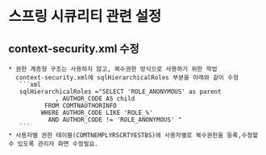 # 스프링 시큐리티 관련 설정
  ## context-security.xml 수정
    * 권한 계층형 구조는 사용하지 않고, 복수권한 방식으로 사용하기 위한 작업
      context-security.xml에 sqlHierarchicalRoles 부분을 아래와 같이 수정
       ```xml
       sqlHierarchicalRoles ="SELECT 'ROLE_ANONYMOUS' as parent
			     , AUTHOR_CODE AS child
			  FROM COMTNAUTHORINFO
			 WHERE AUTHOR_CODE LIKE 'ROLE_%'
			   AND AUTHOR_CODE != 'ROLE_ANONYMOUS' "
       ```
    * 사용자별 권한 테이블(COMTNEMPLYRSCRTYESTBS)에 사용자별로 복수권한을 등록,수정할 수 있도록 관리자 화면 수정필요.
  ## 
